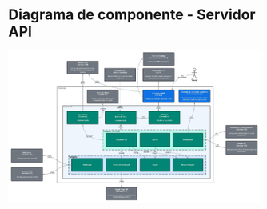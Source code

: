 # Diagrama de componente - Servidor API

![Diagrama de componente do servidor API](Diagrams/component_server.jpeg)
